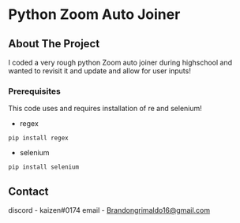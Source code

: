# Python Zoom Auto Joiner
## About The Project
I coded a very rough python Zoom auto joiner during highschool and wanted to revisit it and update and allow for user inputs!


### Prerequisites
This code uses and requires installation of re and selenium!
* regex
```
pip install regex
```
* selenium
```
pip install selenium
```
## Contact
discord - kaizen#0174
email - Brandongrimaldo16@gmail.com
